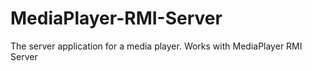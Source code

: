 # MediaPlayer-RMI-Server
The server application for a media player. Works with MediaPlayer RMI Server
